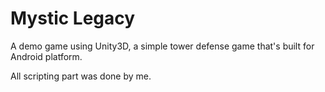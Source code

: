 # Mystic Legacy
 A demo game using Unity3D, a simple tower defense game that's built for Android platform.
 
 All scripting part was done by me.
